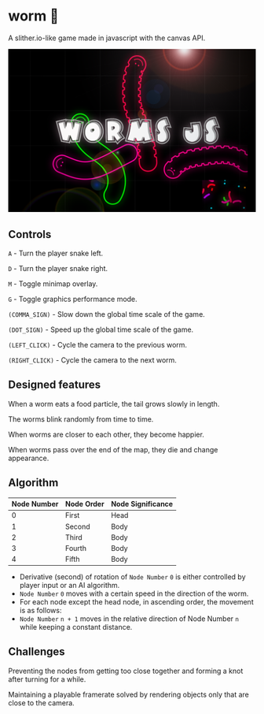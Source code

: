 # worm 🐍
A slither.io-like game made in javascript with the canvas API.

![Wallpaper](wallpaper.png)

## Controls

```A``` - Turn the player snake left.

```D``` - Turn the player snake right.

```M``` - Toggle minimap overlay.

```G``` - Toggle graphics performance mode.

```(COMMA_SIGN)``` - Slow down the global time scale of the game.

```(DOT_SIGN)``` - Speed up the global time scale of the game.

```(LEFT_CLICK)``` - Cycle the camera to the previous worm.

```(RIGHT_CLICK)``` - Cycle the camera to the next worm.

## Designed features

When a worm eats a food particle, the tail grows slowly in length.

The worms blink randomly from time to time.

When worms are closer to each other, they become happier.

When worms pass over the end of the map, they die and change appearance.

## Algorithm

| Node Number | Node Order | Node Significance |
| ----------- | ---------- | ----------------- |
| 0           | First      | Head              |
| 1           | Second     | Body              |
| 2           | Third      | Body              |
| 3           | Fourth     | Body              |
| 4           | Fifth      | Body              |

* Derivative (second) of rotation of ```Node Number``` ```0``` is either controlled by player input or an AI algorithm.
* ```Node Number``` ```0``` moves with a certain speed in the direction of the worm.
* For each node except the head node, in ascending order, the movement is as follows:
* ```Node Number``` ```n + 1``` moves in the relative direction of Node Number ```n``` while keeping a constant distance.

## Challenges

Preventing the nodes from getting too close together and forming a knot after turning for a while.

Maintaining a playable framerate solved by rendering objects only that are close to the camera.
